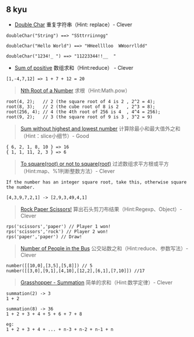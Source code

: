 ## 8 kyu

- [Double Char](https://www.codewars.com/kata/56b1f01c247c01db92000076) 重复字符串（Hint: replace）- Clever

```
doubleChar("String") ==> "SSttrriinngg"

doubleChar("Hello World") ==> "HHeelllloo  WWoorrlldd"

doubleChar("1234!_ ") ==> "11223344!!__  "
```

- [Sum of positive](https://www.codewars.com/kata/5715eaedb436cf5606000381) 数组求和（Hint:reduce） - Clever

```
[1,-4,7,12] => 1 + 7 + 12 = 20
```
> [Nth Root of a Number](https://www.codewars.com/kata/5520714decb43308ea000083) 求根（Hint:Math.pow）

```
root(4, 2);   // 2 (the square root of 4 is 2 , 2^2 = 4);
root(8, 3);   // 2 (the cube root of 8 is 2   , 2^3 = 8);
root(256, 4); // 4 (the 4th root of 256 is 4  , 4^4 = 256);
root(9, 2);   // 3 (the square root of 9 is 3 , 3^2 = 9)
```

> [Sum without highest and lowest number](https://www.codewars.com/kata/sum-without-highest-and-lowest-number/javascript) 计算除最小和最大值外之和（Hint：slice小细节）- Good

```
{ 6, 2, 1, 8, 10 } => 16
{ 1, 1, 11, 2, 3 } => 6
```
>[To square(root) or not to square(root)](https://www.codewars.com/kata/to-square-root-or-not-to-square-root/javascript) 过滤数组求平方根或平方（Hint:map、%1判断整数方法）- Clever

```
If the number has an integer square root, take this, otherwise square the number.

[4,3,9,7,2,1] -> [2,9,3,49,4,1]
```
>[Rock Paper Scissors!](https://www.codewars.com/kata/rock-paper-scissors/train/javascript) 算出石头剪刀布结果（Hint:Regexp、Object）- Clever

```
rps('scissors','paper') // Player 1 won!
rps('scissors','rock') // Player 2 won!
rps('paper','paper') // Draw!
```
>[Number of People in the Bus](https://www.codewars.com/kata/number-of-people-in-the-bus/javascript) 公交站数之和（Hint:reduce、参数写法）- Clever

```
number([[10,0],[3,5],[5,8]]) // 5
number([[3,0],[9,1],[4,10],[12,2],[6,1],[7,10]]) //17
```

>[Grasshopper - Summation](https://www.codewars.com/kata/grasshopper-summation/javascript) 简单的求和（Hint:数学定律）- Clever

```
summation(2) -> 3
1 + 2

summation(8) -> 36
1 + 2 + 3 + 4 + 5 + 6 + 7 + 8

eg:
1 + 2 + 3 + 4 + ... + n-3 + n-2 + n-1 + n
```
